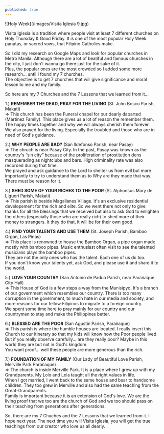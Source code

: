 ```yaml
---
published: true
---
```

![Holy Week](/images/Visita Iglesia 9.jpg)

Visita Iglesia is a tradition where people visit at least 7 different churches on Holy Thursday & Good Friday. It is one of the most popular Holy Week panatas, or sacred vows, that Filipino Catholics make.

So I did my research on Google Maps and look for popular churches in Metro Manila. Although there are a lot of beatiful and famous churches in the city, I just don't wanna go there just for the sake of it.   
Plus, the popular ones are the most crowded so I added some more research... until I found my 7 churches.   
The objective is to get 7 churches that will give significance and moral lesson to me and my family. 

So here are my 7 Churches and the 7 Lessons that we learned from it...

1.) **REMEMBER THE DEAD, PRAY FOR THE LIVING** (St. John Bosco Parish, Makati)   
=> This church has been the Funeral chapel for our dearly daparted (Martinez Family). This place gives us a lot of reason the remember them. The happy times together and why we will always cherish them forever.   
We also prayed for the living. Especially the troubled and those who are in need of God's guidance.

2.) **WHY PEOPLE ARE BAD?** (San Ildefonso Parish, near Pasay)   
=> The chruch is near Pasay City. In the past, Pasay was known as the country's “sin city” because of the proliferation of prostitution dens masquerading as nightclubs and bars. High criminality rate was also recorded during that time.   
We prayed and ask guidance to the Lord to shelter us from evil but more importantly to try to understand them as to Why are they made that way. There must be reason for it.

3.) **SHED SOME OF YOUR RICHES TO THE POOR** (St. Alphonsus Mary de Liguori Parish, Makati)   
=> This parish is beside Magallanes Village. It's an exclusive residential developement for the rich and elite. So we went there not only to give thanks for all the blessings that we received but also to ask God to enlighten the others (especially those who are really rich) to shed more of their money to strangers. It they do that, it will be for their own good.

4.) **FIND YOUR TALENTS AND USE THEM** (St. Joseph Parish, Bamboo Organ, Las Pinas)   
=> This place is renowned to house the Bamboo Organ, a pipe organ made mostly with bamboo pipes. Music enthusiast often visit to see the talented musicians plays the bamboo pipes.   
They are not the only ones who has the talent. Each one of us do too.   
If you don't know your talents yet, ask God, and please use it and share it to the world. 

5.) **LOVE YOUR COUNTRY** (San Antonio de Padua Parish, near Parañaque City Hall)   
=> This House of God is a few steps a way from the Munisipyo. It's a branch of our government which resembles our country. There is too many corruption in the government, to much hate in our media and society, and more reasons for our fellow Filipinos to migrate to a foreign country.   
We spent some time here to pray mainly for our country and our countrymen to stay and make the Philippines better.

6.) **BLESSED ARE THE POOR** (San Agustin Parish, Parañaque)   
=> This parish is where the humble houses are located. I really insert this Church to our itinerary so that my kids will know how the Poor people lived. But if you really observe carefully... are they really poor? Maybe in this world they are but not in God's kingdom.   
You want proof... well these people are more generous than the rich. 

7.) **FOUNDATION OF MY FAMILY** (Our Lady of Beautiful Love Parish, Merville Park Parañaque)   
=> The church is inside Merville Park. It is a place where I grew up with my Grandparents. My Lolo and Lola taught all the right values in life.   
When I got married, I went back to the same house and bear to handsome children. They too grew in Merville and also had the same teaching from the Great-Grandparents.   
Family is important because it is an extension of God's love. We are the living proof that we too are the church of God and we too should pass on their teaching from generations after generations.

So, there are my 7 Chuches and the 7 Lessons that we learned from it. I hope next year. The next time you will Visita Iglesia, you will get the true teachings from our creator who love us all dearly.